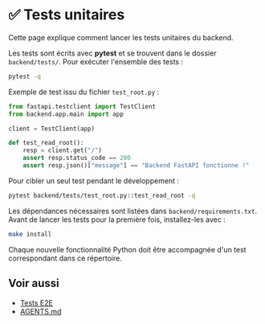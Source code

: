# ✅ Tests unitaires

Cette page explique comment lancer les tests unitaires du backend.

Les tests sont écrits avec **pytest** et se trouvent dans le dossier `backend/tests/`.
Pour exécuter l'ensemble des tests :

```bash
pytest -q
```

Exemple de test issu du fichier `test_root.py` :

```python
from fastapi.testclient import TestClient
from backend.app.main import app

client = TestClient(app)

def test_read_root():
    resp = client.get("/")
    assert resp.status_code == 200
    assert resp.json()["message"] == "Backend FastAPI fonctionne !"
```

Pour cibler un seul test pendant le développement :

```bash
pytest backend/tests/test_root.py::test_read_root -q
```

Les dépendances nécessaires sont listées dans `backend/requirements.txt`.
Avant de lancer les tests pour la première fois, installez-les avec :

```bash
make install
```

Chaque nouvelle fonctionnalité Python doit être accompagnée d'un test
correspondant dans ce répertoire.

## Voir aussi

- [Tests E2E](tests-e2e.md)
- [AGENTS.md](agents-file.md)
